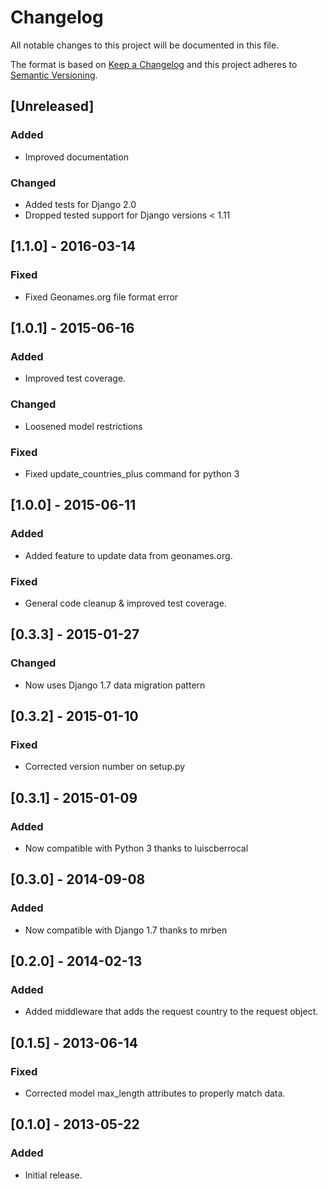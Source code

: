 # Changelog
All notable changes to this project will be documented in this file.

The format is based on [Keep a Changelog](http://keepachangelog.com/en/1.0.0/)
and this project adheres to [Semantic Versioning](http://semver.org/spec/v2.0.0.html).

## [Unreleased]
### Added
- Improved documentation

### Changed
- Added tests for Django 2.0
- Dropped tested support for Django versions < 1.11

## [1.1.0] - 2016-03-14
### Fixed
- Fixed Geonames.org file format error

## [1.0.1] - 2015-06-16
### Added
- Improved test coverage.

### Changed
- Loosened model restrictions

### Fixed
- Fixed update_countries_plus command for python 3

## [1.0.0] - 2015-06-11
### Added
- Added feature to update data from geonames.org.  

### Fixed 
- General code cleanup & improved test coverage.

## [0.3.3] - 2015-01-27
### Changed
- Now uses Django 1.7 data migration pattern

## [0.3.2] - 2015-01-10
### Fixed
- Corrected version number on setup.py

## [0.3.1] - 2015-01-09
### Added
- Now compatible with Python 3 thanks to luiscberrocal

## [0.3.0] - 2014-09-08
### Added
- Now compatible with Django 1.7 thanks to mrben

## [0.2.0] - 2014-02-13
### Added
- Added middleware that adds the request country to the request object.

## [0.1.5] - 2013-06-14
### Fixed
- Corrected model max_length attributes to properly match data.

## [0.1.0] - 2013-05-22
### Added
- Initial release.
